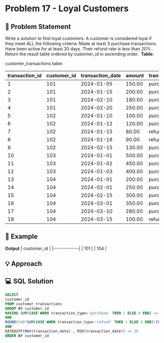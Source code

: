 # Problem 17 - Loyal Customers


## 📄 Problem Statement
Write a solution to find loyal customers. A customer is considered loyal if they meet ALL the following criteria:
Made at least 3 purchase transactions.
Have been active for at least 30 days.
Their refund rate is less than 20% .
Return the result table ordered by customer_id in ascending order. 
**Table:** 

customer_transactions table:
 
| transaction_id | customer_id | transaction_date | amount | transaction_type |
|----------------|-------------|------------------|---------|------------------|
| 1              | 101         | 2024-01-05       | 150.00 | purchase         |
| 2              | 101         | 2024-01-15       | 200.00 | purchase         |
| 3              | 101         | 2024-02-10       | 180.00 | purchase         |
| 4              | 101         | 2024-02-20       | 250.00 | purchase         |
| 5              | 102         | 2024-01-10       | 100.00 | purchase         |
| 6              | 102         | 2024-01-12       | 120.00 | purchase         |
| 7              | 102         | 2024-01-15       | 80.00  | refund           |
| 8              | 102         | 2024-01-18       | 90.00  | refund           |
| 9              | 102         | 2024-02-15       | 130.00 | purchase         |
| 10             | 103         | 2024-01-01       | 500.00 | purchase         |
| 11             | 103         | 2024-01-02       | 450.00 | purchase         |
| 12             | 103         | 2024-01-03       | 400.00 | purchase         |
| 13             | 104         | 2024-01-01       | 200.00 | purchase         |
| 14             | 104         | 2024-02-01       | 250.00 | purchase         |
| 15             | 104         | 2024-02-15       | 300.00 | purchase         |
| 16             | 104         | 2024-03-01       | 350.00 | purchase         |
| 17             | 104         | 2024-03-10       | 280.00 | purchase         |
| 18             | 104         | 2024-03-15       | 100.00 | refund           |
## 🧪 Example

**Output**
| customer_id |
|-------------|
| 101         |
| 104         |

## 💡 Approach


## 💻 SQL Solution

```sql
SELECT 
customer_id
FROM customer_transactions
GROUP BY customer_id
HAVING SUM(CASE WHEN transaction_type='purchase' THEN 1 ELSE 0 END) >= 3
AND 
ROUND(100*SUM(CASE WHEN transaction_type='refund' THEN 1 ELSE 0 END)/COUNT(*), 2) < 20.00
AND
DATEDIFF(MAX(transaction_date) , MIN(transaction_date)) >= 30
ORDER BY customer_id
